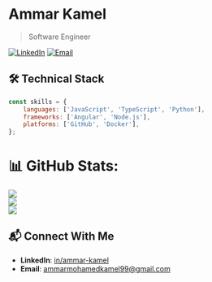 # Ammar Kamel

> Software Engineer

[![LinkedIn](https://img.shields.io/badge/LinkedIn-Connect-blue)](https://www.linkedin.com/in/ammar-kamel)
[![Email](https://img.shields.io/badge/Email-Contact-red)](mailto:ammarmohamedkamel99@gmail.com)

## 🛠️ Technical Stack
```javascript
const skills = {
    languages: ['JavaScript', 'TypeScript', 'Python'],
    frameworks: ['Angular', 'Node.js'],
    platforms: ['GitHub', 'Docker'],
};
```

# 📊 GitHub Stats:
![](https://github-readme-stats.vercel.app/api?username=AmmarMKamel&theme=radical&hide_border=true&include_all_commits=false&count_private=false)<br/>
![](https://github-readme-streak-stats.herokuapp.com/?user=AmmarMKamel&theme=radical&hide_border=true)<br/>
![](https://github-readme-stats.vercel.app/api/top-langs/?username=AmmarMKamel&theme=radical&hide_border=true&include_all_commits=false&count_private=false&layout=compact)

## 📬 Connect With Me
- **LinkedIn**: [in/ammar-kamel](https://www.linkedin.com/in/ammar-kamel)
- **Email**: ammarmohamedkamel99@gmail.com
